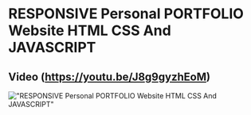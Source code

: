 # RESPONSIVE Personal PORTFOLIO Website HTML CSS And JAVASCRIPT

## Video (https://youtu.be/J8g9gyzhEoM)

!["RESPONSIVE Personal PORTFOLIO Website HTML CSS And JAVASCRIPT"](https://raw.githubusercontent.com/ziddahedem/portfolio2/master/sceenshot.png "RESPONSIVE Personal PORTFOLIO Website HTML CSS And JAVASCRIPT")
